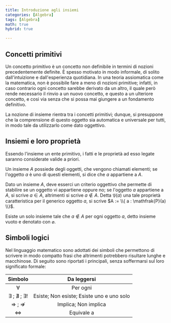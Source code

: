 ```yaml
---
title: Introduzione agli insiemi
categories: [Algebra]
tags: [Algebra]
math: true
hybrid: true

---
```

## Concetti primitivi

Un concetto primitivo è un concetto non definibile in termini di nozioni precedentemente definite. È spesso motivato in modo informale, di solito dall'intuizione e dall'esperienza quotidiana. In una teoria assiomatica come la matematica, non è possibile fare a meno di nozioni primitive; infatti, in caso contrario ogni concetto sarebbe derivato da un altro, il quale però rende necessario il rinvio a un nuovo concetto, e questo a un ulteriore concetto, e cosi via senza che si possa mai giungere a un fondamento definitivo.

La nozione di insieme rientra tra i concetti primitivi; dunque, si presuppone che la comprensione di questo oggetto sia automatica e universale per tutti, in modo tale da utilizzarlo come dato oggettivo.

## Insiemi e loro proprietà

Essendo l'insieme un ente primitivo, i fatti e le proprietà ad esso legate saranno considerate valide a priori.

Un insieme $A$ possiede degli oggetti, che vengono chiamati elementi; se l'oggetto $a$ è uno di questi elementi, si dice che $a$ appartiene a $A$.

Dato un insieme $A$, deve esserci un criterio oggettivo che permette di stabilire se un oggetto vi appartiene oppure no; se l'oggetto $a$ appartiene a $A$, si scrive $a \in A$, altrimenti si scrive $a \notin A$. Detta $\mathfrak{P}(a)$ una tale proprietà caratteristica per il generico oggetto $a$, si scrive $A := \\{ a : \mathfrak{P}(a) \\}$.

Esiste un solo insieme tale che $a \notin A$ per ogni oggetto $a$, detto insieme vuoto e denotato con $\varnothing$.

## Simboli logici

Nel linguaggio matematico sono adottati dei simboli che permettono di scrivere in modo compatto frasi che altrimenti potrebbero risultare lunghe e macchinose. Di seguito sono riportati i principali, senza soffermarsi sul loro significato formale:

| Simbolo | Da leggersi |
|:-------:|:-----------:|
|$\forall$| Per ogni    |
|$\exists$ ; $\nexists$ ; $\exists !$| Esiste; Non esiste; Esiste uno e uno solo|
|$\Rightarrow$ ; $\not \Rightarrow$| Implica; Non implica |
|$\Leftrightarrow$      | Equivale a |